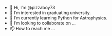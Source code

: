 - 👋 Hi, I’m @pizzaboy73
- 👀 I’m interested in graduating university.
- 🌱 I’m currently learning Python for Astrophysics.
- 💞️ I’m looking to collaborate on ...
- 📫 How to reach me ...

<!---
pizzaboy73/pizzaboy73 is a ✨ special ✨ repository because its `README.md` (this file) appears on your GitHub profile.
You can click the Preview link to take a look at your changes.
--->
